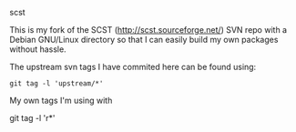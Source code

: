 scst

This is my fork of the SCST (http://scst.sourceforge.net/) SVN repo 
with a Debian GNU/Linux directory so that I can easily build my own
packages without hassle.

The upstream svn tags I have commited here can be found using:

    git tag -l 'upstream/*'

My own tags I'm using with

   git tag -l 'r*'
